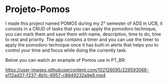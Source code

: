 # Projeto-Pomos

I made this project named POMOS during my 2° semester of ADS in UCB, it consists in a CRUD of tasks that you can apply the pomodoro technique, you can mark them and save them with name, description, time to do, time to rest and priority.
The app contains a timer and you can use the timer to apply the pomodoro technique once it has built-in alerts that helps you to control your time and focus while doing the currently task.

Below you can watch an example of Pomos use in PT_BR:

https://user-images.githubusercontent.com/102126095/229593066-e112ad37-f237-4b1c-9957-c8849232a9e9.mp4

